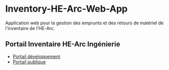 # Inventory-HE-Arc-Web-App
Application web pour la gestion des emprunts et des retours de matériel de l'inventaire de l'HE-Arc.

## Portail Inventaire HE-Arc Ingénierie
* [Portail développement](https://inventory-dev.ing.he-arc.ch/)
* [Portail publique](https://inventory.ing.he-arc.ch/)